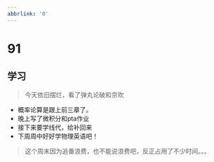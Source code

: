 ```yaml
---
abbrlink: '0'
---
```

# 91

## 学习

>今天依旧摆烂，看了弹丸论破和京吹

* 概率论算是跟上前三章了。
* 晚上写了微积分和pta作业
* 接下来要学线代，给补回来
* 下周周中好好学物理英语吧！

>这个周末因为追番浪费，也不能说浪费吧，反正占用了不少时间。。。
